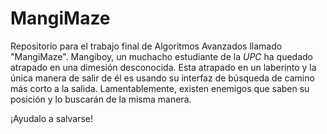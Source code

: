 # MangiMaze
Repositorio para el trabajo final de Algoritmos Avanzados llamado "MangiMaze".
Mangiboy, un muchacho estudiante de la *UPC* ha quedado atrapado en una dimesión desconocida. Esta atrapado en un laberinto y la única manera de salir de él es usando su interfaz de búsqueda de camino más corto a la salida. Lamentablemente, existen enemigos que saben su posición y lo buscarán de la misma manera.

¡Ayudalo a salvarse!
